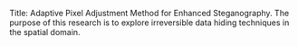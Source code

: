 Title: Adaptive Pixel Adjustment Method for Enhanced Steganography.
The purpose of this research is to explore irreversible data hiding techniques in the spatial domain. 
